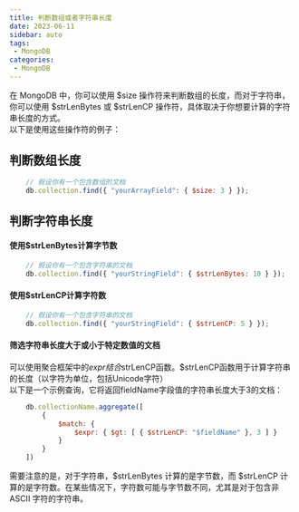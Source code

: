 ```yaml
---
title: 判断数组或者字符串长度
date: 2023-06-11
sidebar: auto
tags: 
 - MongoDB
categories:
 - MongoDB
---
```


在 MongoDB 中，你可以使用 $size 操作符来判断数组的长度，而对于字符串，你可以使用 $strLenBytes 或 $strLenCP 操作符，具体取决于你想要计算的字符串长度的方式。   
以下是使用这些操作符的例子：
## 判断数组长度
```javascript
    // 假设你有一个包含数组的文档
    db.collection.find({ "yourArrayField": { $size: 3 } });
```
## 判断字符串长度
#### 使用$strLenBytes计算字节数
```javascript
    // 假设你有一个包含字符串的文档
    db.collection.find({ "yourStringField": { $strLenBytes: 10 } });
```
#### 使用$strLenCP计算字符数
```javascript
    // 假设你有一个包含字符串的文档
    db.collection.find({ "yourStringField": { $strLenCP: 5 } });
```
#### 筛选字符串长度大于或小于特定数值的文档
可以使用聚合框架中的$expr结合$strLenCP函数。$strLenCP函数用于计算字符串的长度（以字符为单位，包括Unicode字符）   
以下是一个示例查询，它将返回fieldName字段值的字符串长度大于3的文档：
```javascript
    db.collectionName.aggregate([
        {
            $match: {
                $expr: { $gt: [ { $strLenCP: "$fieldName" }, 3 ] }
            }
        }
    ])
```
需要注意的是，对于字符串，$strLenBytes 计算的是字节数，而 $strLenCP 计算的是字符数。在某些情况下，字符数可能与字节数不同，尤其是对于包含非 ASCII 字符的字符串。